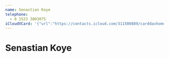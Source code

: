 ```yaml
---
name: Senastian Koye
telephone:
  - 0 1523 3803075
iCloudVCard: '{"url":"https://contacts.icloud.com/311500889/carddavhome/card/BE574BB2-C5C6-458E-8198-1D716A2567D7.vcf","etag":"\"kmfhb15c\"","data":"BEGIN:VCARD\r\nVERSION:3.0\r\nFN:\r\nN:Koye;Senastian;;;\r\nUID:C19961EC-7480-4191-99BD-56AFD9F3D356\r\nPRODID:-//Apple Inc.//iOS 11.2.6//EN\r\nREV:2025-04-03T22:16:27Z\r\nORG:;\r\nTEL:0 1523 3803075\r\nEND:VCARD"}'
---
```

# Senastian Koye